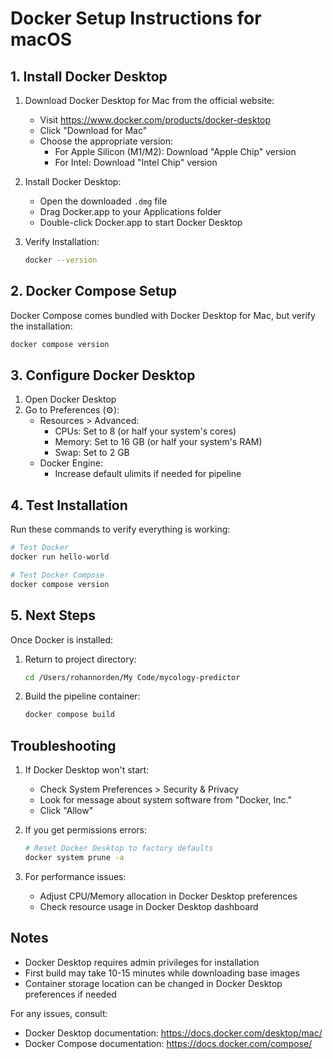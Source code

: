 # Docker Setup Instructions for macOS

## 1. Install Docker Desktop

1. Download Docker Desktop for Mac from the official website:
   - Visit https://www.docker.com/products/docker-desktop
   - Click "Download for Mac"
   - Choose the appropriate version:
     * For Apple Silicon (M1/M2): Download "Apple Chip" version
     * For Intel: Download "Intel Chip" version

2. Install Docker Desktop:
   - Open the downloaded `.dmg` file
   - Drag Docker.app to your Applications folder
   - Double-click Docker.app to start Docker Desktop

3. Verify Installation:
   ```bash
   docker --version
   ```

## 2. Docker Compose Setup

Docker Compose comes bundled with Docker Desktop for Mac, but verify the installation:
```bash
docker compose version
```

## 3. Configure Docker Desktop

1. Open Docker Desktop
2. Go to Preferences (⚙️):
   - Resources > Advanced:
     * CPUs: Set to 8 (or half your system's cores)
     * Memory: Set to 16 GB (or half your system's RAM)
     * Swap: Set to 2 GB
   - Docker Engine:
     * Increase default ulimits if needed for pipeline

## 4. Test Installation

Run these commands to verify everything is working:
```bash
# Test Docker
docker run hello-world

# Test Docker Compose
docker compose version
```

## 5. Next Steps

Once Docker is installed:
1. Return to project directory:
   ```bash
   cd /Users/rohannorden/My Code/mycology-predictor
   ```

2. Build the pipeline container:
   ```bash
   docker compose build
   ```

## Troubleshooting

1. If Docker Desktop won't start:
   - Check System Preferences > Security & Privacy
   - Look for message about system software from "Docker, Inc."
   - Click "Allow"

2. If you get permissions errors:
   ```bash
   # Reset Docker Desktop to factory defaults
   docker system prune -a
   ```

3. For performance issues:
   - Adjust CPU/Memory allocation in Docker Desktop preferences
   - Check resource usage in Docker Desktop dashboard

## Notes

- Docker Desktop requires admin privileges for installation
- First build may take 10-15 minutes while downloading base images
- Container storage location can be changed in Docker Desktop preferences if needed

For any issues, consult:
- Docker Desktop documentation: https://docs.docker.com/desktop/mac/
- Docker Compose documentation: https://docs.docker.com/compose/
